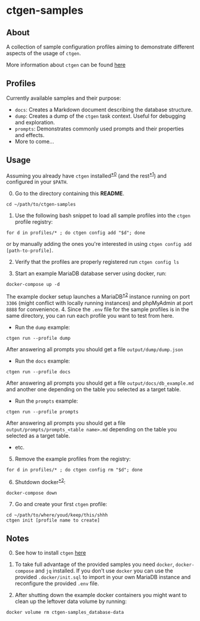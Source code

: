 # ctgen-samples

## About

A collection of sample configuration profiles aiming to demonstrate different aspects of the usage of `ctgen`.

More information about `ctgen` can be found [here](https://github.com/cytecbg/ctgen)

## Profiles

Currently available samples and their purpose:

- `docs`: Creates a Markdown document describing the database structure.
- `dump`: Creates a dump of the `ctgen` task context. Useful for debugging and exploration.
- `prompts`: Demonstrates commonly used prompts and their properties and effects.
- More to come...

## Usage

Assuming you already have `ctgen` installed<sup>[*0](#notes)</sup> (and the rest<sup>[*1](#notes)</sup>) and configured in your `$PATH`.

0. Go to the directory containing this **README**. 
```shell
cd ~/path/to/ctgen-samples
```

1. Use the following bash snippet to load all sample profiles into the `ctgen` profile registry:
```shell
for d in profiles/* ; do ctgen config add "$d"; done
```
or by manually adding the ones you're interested in using `ctgen config add [path-to-profile]`.

2. Verify that the profiles are properly registered run `ctgen config ls`

3. Start an example MariaDB database server using docker, run:
```shell 
docker-compose up -d
```
The example docker setup launches a MariaDB<sup>[*2](#notes)</sup> instance running on port `3306` (might conflict with locally running instances) and phpMyAdmin at port `8888` for convenience.
4. Since the `.env` file for the sample profiles is in the same directory, you can run each profile you want to test from here.
- Run the `dump` example:
```shell
ctgen run --profile dump
```
After answering all prompts you should get a file `output/dump/dump.json`

- Run the `docs` example:
```shell
ctgen run --profile docs
```
After answering all prompts you should get a file `output/docs/db_example.md` and another one depending on the table you selected as a target table.

- Run the `prompts` example:
```shell
ctgen run --profile prompts
```
After answering all prompts you should get a file `output/prompts/prompts_<table name>.md` depending on the table you selected as a target table.

- etc.

5. Remove the example profiles from the registry:
```shell
for d in profiles/* ; do ctgen config rm "$d"; done
```

6. Shutdown docker<sup>[*2](#notes)</sup>:
```shell
docker-compose down
```

7. Go and create your first `ctgen` profile:
```shell
cd ~/path/to/where/youd/keep/this/shhh
ctgen init [profile name to create]
```

## Notes
0. See how to install `ctgen` [here](https://github.com/cytecbg/ctgen#install)

1. To take full advantage of the provided samples you need `docker`, `docker-compose` and `jq` installed. If you don't use `docker` you can use the provided `.docker/init.sql` to import in your own MariaDB instance and reconfigure the provided `.env` file.

2. After shutting down the example docker containers you might want to clean up the leftover data volume by running:
```bash
docker volume rm ctgen-samples_database-data
```